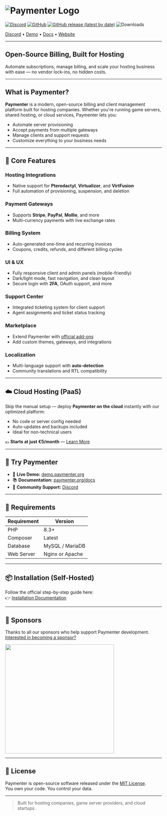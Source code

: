 # ![Paymenter Logo](https://paymenter.org/logo-test-2.svg)

[![Discord](https://img.shields.io/discord/882318291014651924.svg?logo=discord)](https://discord.gg/xB4UUT3XQg)
[![GitHub](https://img.shields.io/github/license/paymenter/paymenter)](https://github.com/Paymenter/Paymenter/blob/master/LICENSE)
[![GitHub release (latest by date)](https://img.shields.io/github/v/release/paymenter/paymenter)](https://github.com/Paymenter/Paymenter/releases)
![Downloads](https://img.shields.io/github/downloads/paymenter/paymenter/total)

[Discord](https://discord.gg/xB4UUT3XQg) • [Demo](https://demo.paymenter.org) • [Docs](https://paymenter.org/docs/getting-started/introduction/) • [Website](https://paymenter.org)

---

## Open-Source Billing, Built for Hosting  
Automate subscriptions, manage billing, and scale your hosting business with ease — no vendor lock-ins, no hidden costs.

---

## What is Paymenter?

**Paymenter** is a modern, open-source billing and client management platform built for hosting companies. Whether you're running game servers, shared hosting, or cloud services, Paymenter lets you:

- Automate server provisioning  
- Accept payments from multiple gateways  
- Manage clients and support requests  
- Customize everything to your business needs

---

## 🔑 Core Features

### Hosting Integrations
- Native support for **Pterodactyl**, **Virtualizor**, and **VirtFusion**
- Full automation of provisioning, suspension, and deletion

### Payment Gateways
- Supports **Stripe**, **PayPal**, **Mollie**, and more
- Multi-currency payments with live exchange rates

### Billing System
- Auto-generated one-time and recurring invoices
- Coupons, credits, refunds, and different billing cycles

### UI & UX
- Fully responsive client and admin panels (mobile-friendly)
- Dark/light mode, fast navigation, and clean layout
- Secure login with **2FA**, OAuth support, and more

### Support Center
- Integrated ticketing system for client support
- Agent assignments and ticket status tracking

### Marketplace
- Extend Paymenter with [official add-ons](https://paymenter.org/docs/marketplace/introduction/)
- Add custom themes, gateways, and integrations

### Localization
- Multi-language support with **auto-detection**
- Community translations and RTL compatibility

---

## ☁️ Cloud Hosting (PaaS)

Skip the manual setup — deploy **Paymenter on the cloud** instantly with our optimized platform:

- No code or server config needed  
- Auto-updates and backups included  
- Ideal for non-technical users

💶 **Starts at just €5/month** — [Learn More](https://paymenter.org/docs/paas/introduction/)

---

## 🚀 Try Paymenter

- 🔗 **Live Demo:** [demo.paymenter.org](https://demo.paymenter.org)
- 📚 **Documentation:** [paymenter.org/docs](https://paymenter.org/docs/getting-started/introduction/)
- 💬 **Community Support:** [Discord](https://discord.gg/xB4UUT3XQg)

---

## 💪 Requirements

| Requirement | Version |
|------------|---------|
| PHP        | 8.3+    |
| Composer   | Latest  |
| Database   | MySQL / MariaDB |
| Web Server | Nginx or Apache |

---

## 📦 Installation (Self-Hosted)

Follow the official step-by-step guide here:  
👉 [Installation Documentation](https://paymenter.org/docs/getting-started/installation/)

---

## 💖 Sponsors

Thanks to all our sponsors who help support Paymenter development.  
[Interested in becoming a sponsor?](https://github.com/sponsors/CorwinDev)

<a href="https://macarne.com">
  <img src="https://github.com/Paymenter/Paymenter/assets/88144943/9f9c164c-5b43-401a-83da-77754a51416e" width="350">
</a>

---

## 📄 License

Paymenter is open-source software released under the [MIT License](https://github.com/Paymenter/Paymenter/blob/master/LICENSE).  
You own your code. You control your data.

---

> Built for hosting companies, game server providers, and cloud startups.
